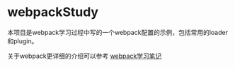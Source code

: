 # webpackStudy

本项目是webpack学习过程中写的一个webpack配置的示例，包括常用的loader和plugin。

关于webpack更详细的介绍可以参考 [webpack学习笔记](http://huifly.top/%e5%ad%a6%e4%b9%a0%e7%ac%94%e8%ae%b0%e5%80%bcwebpack%ef%bc%881%ef%bc%89/)
